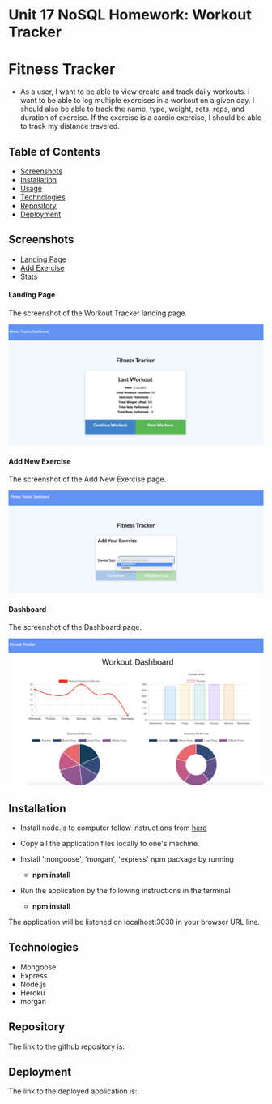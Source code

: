 # Unit 17 NoSQL Homework: Workout Tracker


# Fitness Tracker

* As a user, I want to be able to view create and track daily workouts. I want to be able to log multiple exercises in a workout on a given day. I should also be able to track the name, type, weight, sets, reps, and duration of exercise. If the exercise is a cardio exercise, I should be able to track my distance traveled. 


## Table of Contents
* [Screenshots](#Screenshots)
* [Installation](#Installation)
* [Usage](#Usage)
* [Technologies](#Technologies)
* [Repository](#Repository)
* [Deployment](#Deployment)

## Screenshots
* [Landing Page](#public/assets/landingpage.png)
* [Add Exercise](#public/assets/newworkout.png)
* [Stats](#public/assets/dashboard.png)

#### Landing Page
The screenshot of the Workout Tracker landing page.

<p align="center">
  <img src="./public/assets/landingpage.png" alt="landing page">
</p>

#### Add New Exercise
The screenshot of the Add New Exercise page.

<p align="center">
  <img src="./public/assets/newworkout.png" alt="add exercise screen">
</p>

#### Dashboard
The screenshot of the Dashboard page.

<p align="center">
  <img src="./public/assets/dashboard.png" alt="dashboard">
</p>

## Installation

* Install node.js to computer follow instructions from  [here](https://nodejs.org/en/)
* Copy all the application files locally to one's machine.
* Install 'mongoose', 'morgan', 'express' npm package by running 

    * **npm install**

* Run the application by the following instructions in the terminal

    * **npm install**

The application will be listened on localhost:3030 in your browser URL line.


## Technologies

* Mongoose
* Express
* Node.js
* Heroku
* morgan

## Repository

The link to the github repository is:  

## Deployment

The link to the deployed application is: 
